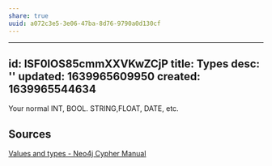 ```yaml
---
share: true
uuid: a072c3e5-3e06-47ba-8d76-9790a0d130cf
---
```

---
id: lSF0lOS85cmmXXVKwZCjP
title: Types
desc: ''
updated: 1639965609950
created: 1639965544634
---

Your normal INT, BOOL. STRING,FLOAT, DATE, etc. 

## Sources

[Values and types - Neo4j Cypher Manual](https://neo4j.com/docs/cypher-manual/current/syntax/values/)